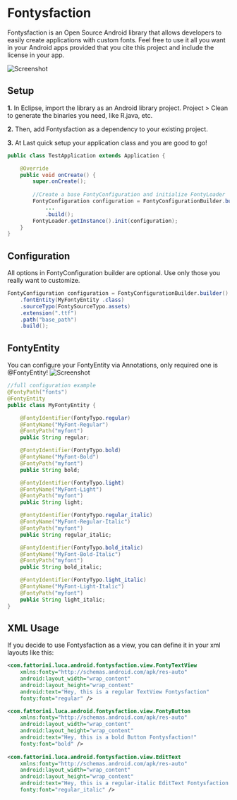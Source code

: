 Fontysfaction
=============

Fontysfaction is an Open Source Android library that allows developers to easily create applications with custom fonts. Feel free to use it all you want in your Android apps provided that you cite this project and include the license in your app.


![Screenshot](https://raw.github.com/FattoriniLuca/Fontysfaction/master/screen-app.png)


Setup
-----
__1.__ In Eclipse, import the library as an Android library project. Project > Clean to generate the binaries 
you need, like R.java, etc.

__2.__ Then, add Fontysfaction as a dependency to your existing project.

__3.__ At Last quick setup your application class and you are good to go!

```java
public class TestApplication extends Application {

	@Override
	public void onCreate() {
		super.onCreate();
		
		//Create a base FontyConfiguration and initialize FontyLoader
		FontyConfiguration configuration = FontyConfigurationBuilder.builder()
		    ...		
		    .build();
		FontyLoader.getInstance().init(configuration);
	}
}
```

Configuration
-----
All options in FontyConfiguration builder are optional. Use only those you really want to customize.
```java
FontyConfiguration configuration = FontyConfigurationBuilder.builder()
	.fontEntity(MyFontyEntity .class)
	.sourceTypo(FontySourceTypo.assets)
	.extension(".ttf")
	.path("base_path")
	.build();
```

FontyEntity
-----
You can configure your FontyEntity via Annotations, only required one is @FontyEntity!
![Screenshot](https://raw.github.com/FattoriniLuca/Fontysfaction/master/test-configuration.png) 
```java
//full configuration example
@FontyPath("fonts")
@FontyEntity
public class MyFontyEntity {

	@FontyIdentifier(FontyTypo.regular)
	@FontyName("MyFont-Regular")
	@FontyPath("myfont")
	public String regular;

	@FontyIdentifier(FontyTypo.bold)
	@FontyName("MyFont-Bold")
	@FontyPath("myfont")
	public String bold;

	@FontyIdentifier(FontyTypo.light)
	@FontyName("MyFont-Light")
	@FontyPath("myfont")
	public String light;

	@FontyIdentifier(FontyTypo.regular_italic)
	@FontyName("MyFont-Regular-Italic")
	@FontyPath("myfont")
	public String regular_italic;

	@FontyIdentifier(FontyTypo.bold_italic)
	@FontyName("MyFont-Bold-Italic")
	@FontyPath("myfont")
	public String bold_italic;

	@FontyIdentifier(FontyTypo.light_italic)
	@FontyName("MyFont-Light-Italic")
	@FontyPath("myfont")
	public String light_italic;
}
```

XML Usage
-----
If you decide to use Fontysfaction as a view, you can define it in your xml layouts like this:
```xml
<com.fattorini.luca.android.fontysfaction.view.FontyTextView
    xmlns:fonty="http://schemas.android.com/apk/res-auto"
    android:layout_width="wrap_content"
    android:layout_height="wrap_content"
    android:text="Hey, this is a regular TextView Fontysfaction"
    fonty:font="regular" />

<com.fattorini.luca.android.fontysfaction.view.FontyButton
    xmlns:fonty="http://schemas.android.com/apk/res-auto"
    android:layout_width="wrap_content"
    android:layout_height="wrap_content"
    android:text="Hey, this is a bold Button Fontysfaction!"
    fonty:font="bold" />
    
<com.fattorini.luca.android.fontysfaction.view.EditText
    xmlns:fonty="http://schemas.android.com/apk/res-auto"
    android:layout_width="wrap_content"
    android:layout_height="wrap_content"
    android:text="Hey, this is a regular-italic EditText Fontysfaction!"
    fonty:font="regular_italic" />
```

